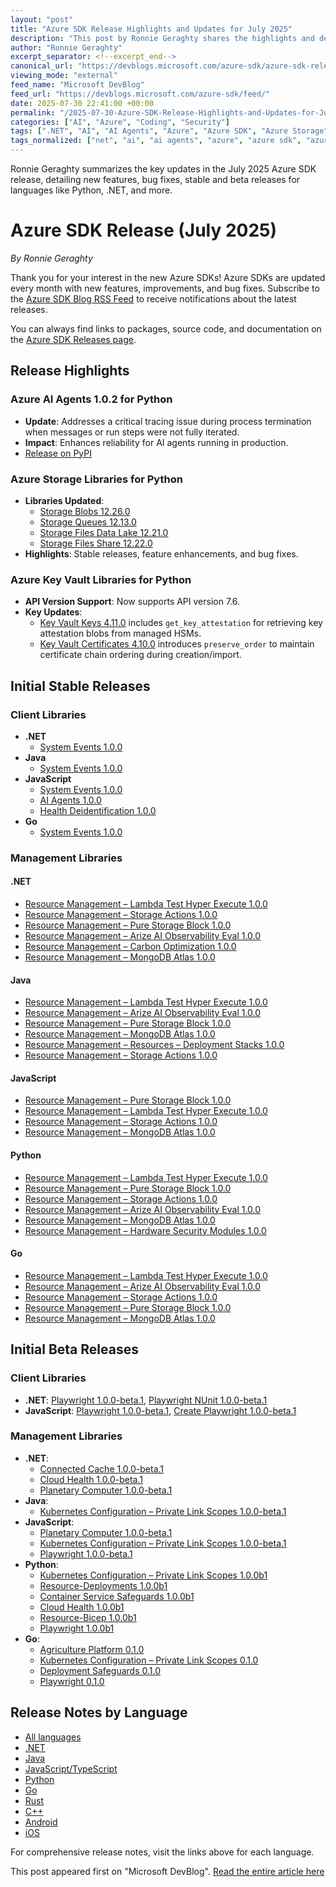 ```yaml
---
layout: "post"
title: "Azure SDK Release Highlights and Updates for July 2025"
description: "This post by Ronnie Geraghty shares the highlights and detailed release notes for the Azure SDK updates in July 2025. It covers updates to Azure AI Agents, Azure Storage, Key Vault, initial stable and beta releases across major languages, and provides links to comprehensive release notes."
author: "Ronnie Geraghty"
excerpt_separator: <!--excerpt_end-->
canonical_url: "https://devblogs.microsoft.com/azure-sdk/azure-sdk-release-july-2025/"
viewing_mode: "external"
feed_name: "Microsoft DevBlog"
feed_url: "https://devblogs.microsoft.com/azure-sdk/feed/"
date: 2025-07-30 22:41:00 +00:00
permalink: "/2025-07-30-Azure-SDK-Release-Highlights-and-Updates-for-July-2025.html"
categories: ["AI", "Azure", "Coding", "Security"]
tags: [".NET", "AI", "AI Agents", "Azure", "Azure SDK", "Azure Storage", "Certificate Management", "Cloud Health", "Coding", "Event Grid", "Go", "Java", "JavaScript", "Key Vault", "Lambda Test", "Management Libraries", "MongoDB Atlas", "News", "Playwright", "Python", "Release Notes", "Resource Management", "SDK", "Security", "System Events"]
tags_normalized: ["net", "ai", "ai agents", "azure", "azure sdk", "azure storage", "certificate management", "cloud health", "coding", "event grid", "go", "java", "javascript", "key vault", "lambda test", "management libraries", "mongodb atlas", "news", "playwright", "python", "release notes", "resource management", "sdk", "security", "system events"]
---
```


Ronnie Geraghty summarizes the key updates in the July 2025 Azure SDK release, detailing new features, bug fixes, stable and beta releases for languages like Python, .NET, and more.<!--excerpt_end-->

# Azure SDK Release (July 2025)

*By Ronnie Geraghty*

Thank you for your interest in the new Azure SDKs! Azure SDKs are updated every month with new features, improvements, and bug fixes. Subscribe to the [Azure SDK Blog RSS Feed](https://devblogs.microsoft.com/azure-sdk/feed/) to receive notifications about the latest releases.

You can always find links to packages, source code, and documentation on the [Azure SDK Releases page](https://aka.ms/azsdk/releases).

## Release Highlights

### Azure AI Agents 1.0.2 for Python

- **Update**: Addresses a critical tracing issue during process termination when messages or run steps were not fully iterated.
- **Impact**: Enhances reliability for AI agents running in production.
- [Release on PyPI](https://pypi.org/project/azure-ai-agents/1.0.2/)

### Azure Storage Libraries for Python

- **Libraries Updated**:
    - [Storage Blobs 12.26.0](https://pypi.org/project/azure-storage-blob/12.26.0/)
    - [Storage Queues 12.13.0](https://pypi.org/project/azure-storage-queue/12.13.0/)
    - [Storage Files Data Lake 12.21.0](https://pypi.org/project/azure-storage-file-datalake/12.21.0/)
    - [Storage Files Share 12.22.0](https://pypi.org/project/azure-storage-file-share/12.22.0/)
- **Highlights**: Stable releases, feature enhancements, and bug fixes.

### Azure Key Vault Libraries for Python

- **API Version Support**: Now supports API version 7.6.
- **Key Updates**:
    - [Key Vault Keys 4.11.0](https://pypi.org/project/azure-keyvault-keys/4.11.0/) includes `get_key_attestation` for retrieving key attestation blobs from managed HSMs.
    - [Key Vault Certificates 4.10.0](https://pypi.org/project/azure-keyvault-certificates/4.10.0/) introduces `preserve_order` to maintain certificate chain ordering during creation/import.

## Initial Stable Releases

### Client Libraries

- **.NET**
    - [System Events 1.0.0](https://www.nuget.org/packages/Azure.Messaging.EventGrid.SystemEvents/1.0.0)
- **Java**
    - [System Events 1.0.0](https://central.sonatype.com/artifact/com.azure/azure-messaging-eventgrid-systemevents/1.0.0)
- **JavaScript**
    - [System Events 1.0.0](https://www.npmjs.com/package/@azure/eventgrid-systemevents/v/1.0.0)
    - [AI Agents 1.0.0](https://www.npmjs.com/package/@azure/ai-agents/v/1.0.0)
    - [Health Deidentification 1.0.0](https://www.npmjs.com/package/@azure-rest/health-deidentification/v/1.0.0)
- **Go**
    - [System Events 1.0.0](https://pkg.go.dev/github.com/Azure/azure-sdk-for-go/sdk/messaging/eventgrid/azsystemevents@v1.0.0)

### Management Libraries

#### .NET

- [Resource Management – Lambda Test Hyper Execute 1.0.0](https://www.nuget.org/packages/Azure.ResourceManager.LambdaTestHyperExecute/1.0.0)
- [Resource Management – Storage Actions 1.0.0](https://www.nuget.org/packages/Azure.ResourceManager.StorageActions/1.0.0)
- [Resource Management – Pure Storage Block 1.0.0](https://www.nuget.org/packages/Azure.ResourceManager.PureStorageBlock/1.0.0)
- [Resource Management – Arize AI Observability Eval 1.0.0](https://www.nuget.org/packages/Azure.ResourceManager.ArizeAIObservabilityEval/1.0.0)
- [Resource Management – Carbon Optimization 1.0.0](https://www.nuget.org/packages/Azure.ResourceManager.CarbonOptimization/1.0.0)
- [Resource Management – MongoDB Atlas 1.0.0](https://www.nuget.org/packages/Azure.ResourceManager.MongoDBAtlas/1.0.0)

#### Java

- [Resource Management – Lambda Test Hyper Execute 1.0.0](https://central.sonatype.com/artifact/com.azure.resourcemanager/azure-resourcemanager-lambdatesthyperexecute/1.0.0)
- [Resource Management – Arize AI Observability Eval 1.0.0](https://central.sonatype.com/artifact/com.azure.resourcemanager/azure-resourcemanager-arizeaiobservabilityeval/1.0.0)
- [Resource Management – Pure Storage Block 1.0.0](https://central.sonatype.com/artifact/com.azure.resourcemanager/azure-resourcemanager-purestorageblock/1.0.0)
- [Resource Management – MongoDB Atlas 1.0.0](https://central.sonatype.com/artifact/com.azure.resourcemanager/azure-resourcemanager-mongodbatlas/1.0.0)
- [Resource Management – Resources – Deployment Stacks 1.0.0](https://central.sonatype.com/artifact/com.azure.resourcemanager/azure-resourcemanager-resources-deploymentstacks/1.0.0)
- [Resource Management – Storage Actions 1.0.0](https://central.sonatype.com/artifact/com.azure.resourcemanager/azure-resourcemanager-storageactions/1.0.0)

#### JavaScript

- [Resource Management – Pure Storage Block 1.0.0](https://www.npmjs.com/package/@azure/arm-purestorageblock/v/1.0.0)
- [Resource Management – Lambda Test Hyper Execute 1.0.0](https://www.npmjs.com/package/@azure/arm-lambdatesthyperexecute/v/1.0.0)
- [Resource Management – Storage Actions 1.0.0](https://www.npmjs.com/package/@azure/arm-storageactions/v/1.0.0)
- [Resource Management – MongoDB Atlas 1.0.0](https://www.npmjs.com/package/@azure/arm-mongodbatlas/v/1.0.0)

#### Python

- [Resource Management – Lambda Test Hyper Execute 1.0.0](https://pypi.org/project/azure-mgmt-lambdatesthyperexecute/1.0.0/)
- [Resource Management – Pure Storage Block 1.0.0](https://pypi.org/project/azure-mgmt-purestorageblock/1.0.0/)
- [Resource Management – Storage Actions 1.0.0](https://pypi.org/project/azure-mgmt-storageactions/1.0.0/)
- [Resource Management – Arize AI Observability Eval 1.0.0](https://pypi.org/project/azure-mgmt-arizeaiobservabilityeval/1.0.0/)
- [Resource Management – MongoDB Atlas 1.0.0](https://pypi.org/project/azure-mgmt-mongodbatlas/1.0.0/)
- [Resource Management – Hardware Security Modules 1.0.0](https://pypi.org/project/azure-mgmt-hardwaresecuritymodules/1.0.0/)

#### Go

- [Resource Management – Lambda Test Hyper Execute 1.0.0](https://pkg.go.dev/github.com/Azure/azure-sdk-for-go/sdk/resourcemanager/lambdatesthyperexecute/armlambdatesthyperexecute@v1.0.0)
- [Resource Management – Arize AI Observability Eval 1.0.0](https://pkg.go.dev/github.com/Azure/azure-sdk-for-go/sdk/resourcemanager/arizeaiobservabilityeval/armarizeaiobservabilityeval@v1.0.0)
- [Resource Management – Storage Actions 1.0.0](https://pkg.go.dev/github.com/Azure/azure-sdk-for-go/sdk/resourcemanager/storageactions/armstorageactions@v1.0.0)
- [Resource Management – Pure Storage Block 1.0.0](https://pkg.go.dev/github.com/Azure/azure-sdk-for-go/sdk/resourcemanager/purestorageblock/armpurestorageblock@v1.0.0)
- [Resource Management – MongoDB Atlas 1.0.0](https://pkg.go.dev/github.com/Azure/azure-sdk-for-go/sdk/resourcemanager/mongodbatlas/armmongodbatlas@v1.0.0)

## Initial Beta Releases

### Client Libraries

- **.NET**: [Playwright 1.0.0-beta.1](https://www.nuget.org/packages/Azure.Developer.Playwright/1.0.0-beta.1), [Playwright NUnit 1.0.0-beta.1](https://www.nuget.org/packages/Azure.Developer.Playwright.NUnit/1.0.0-beta.1)
- **JavaScript**: [Playwright 1.0.0-beta.1](https://www.npmjs.com/package/@azure/playwright/v/1.0.0-beta.1), [Create Playwright 1.0.0-beta.1](https://www.npmjs.com/package/@azure/create-playwright/v/1.0.0-beta.1)

### Management Libraries

- **.NET**:
    - [Connected Cache 1.0.0-beta.1](https://www.nuget.org/packages/Azure.ResourceManager.ConnectedCache/1.0.0-beta.1)
    - [Cloud Health 1.0.0-beta.1](https://www.nuget.org/packages/Azure.ResourceManager.CloudHealth/1.0.0-beta.1)
    - [Planetary Computer 1.0.0-beta.1](https://www.nuget.org/packages/Azure.ResourceManager.PlanetaryComputer/1.0.0-beta.1)
- **Java**:
    - [Kubernetes Configuration – Private Link Scopes 1.0.0-beta.1](https://central.sonatype.com/artifact/com.azure.resourcemanager/azure-resourcemanager-kubernetesconfiguration-privatelinkscopes/1.0.0-beta.1)
- **JavaScript**:
    - [Planetary Computer 1.0.0-beta.1](https://www.npmjs.com/package/@azure/arm-planetarycomputer/v/1.0.0-beta.1)
    - [Kubernetes Configuration – Private Link Scopes 1.0.0-beta.1](https://www.npmjs.com/package/@azure/arm-kubernetesconfiguration-privatelinkscopes/v/1.0.0-beta.1)
    - [Playwright 1.0.0-beta.1](https://www.npmjs.com/package/@azure/arm-playwright/v/1.0.0-beta.1)
- **Python**:
    - [Kubernetes Configuration – Private Link Scopes 1.0.0b1](https://pypi.org/project/azure-mgmt-kubernetesconfiguration-privatelinkscopes/1.0.0b1/)
    - [Resource-Deployments 1.0.0b1](https://pypi.org/project/azure-mgmt-resource-deployments/1.0.0b1/)
    - [Container Service Safeguards 1.0.0b1](https://pypi.org/project/azure-mgmt-containerservicesafeguards/1.0.0b1/)
    - [Cloud Health 1.0.0b1](https://pypi.org/project/azure-mgmt-cloudhealth/1.0.0b1/)
    - [Resource-Bicep 1.0.0b1](https://pypi.org/project/azure-mgmt-resource-bicep/1.0.0b1/)
    - [Playwright 1.0.0b1](https://pypi.org/project/azure-mgmt-playwright/1.0.0b1/)
- **Go**:
    - [Agriculture Platform 0.1.0](https://pkg.go.dev/github.com/Azure/azure-sdk-for-go/sdk/resourcemanager/agricultureplatform/armagricultureplatform@v0.1.0)
    - [Kubernetes Configuration – Private Link Scopes 0.1.0](https://pkg.go.dev/github.com/Azure/azure-sdk-for-go/sdk/resourcemanager/kubernetesconfiguration/armprivatelinkscopes@v0.1.0)
    - [Deployment Safeguards 0.1.0](https://pkg.go.dev/github.com/Azure/azure-sdk-for-go/sdk/resourcemanager/containerservice/armdeploymentsafeguards@v0.1.0)
    - [Playwright 0.1.0](https://pkg.go.dev/github.com/Azure/azure-sdk-for-go/sdk/resourcemanager/playwright/armplaywright@v0.1.0)

## Release Notes by Language

- [All languages](https://azure.github.io/azure-sdk/releases/2025-07/index.html)
- [.NET](https://azure.github.io/azure-sdk/releases/2025-07/dotnet.html)
- [Java](https://azure.github.io/azure-sdk/releases/2025-07/java.html)
- [JavaScript/TypeScript](https://azure.github.io/azure-sdk/releases/2025-07/js.html)
- [Python](https://azure.github.io/azure-sdk/releases/2025-07/python.html)
- [Go](https://azure.github.io/azure-sdk/releases/2025-07/go.html)
- [Rust](https://azure.github.io/azure-sdk/releases/2025-07/rust.html)
- [C++](https://azure.github.io/azure-sdk/releases/2025-07/cpp.html)
- [Android](https://azure.github.io/azure-sdk/releases/2025-07/android.html)
- [iOS](https://azure.github.io/azure-sdk/releases/2025-07/ios.html)

For comprehensive release notes, visit the links above for each language.

This post appeared first on "Microsoft DevBlog". [Read the entire article here](https://devblogs.microsoft.com/azure-sdk/azure-sdk-release-july-2025/)
